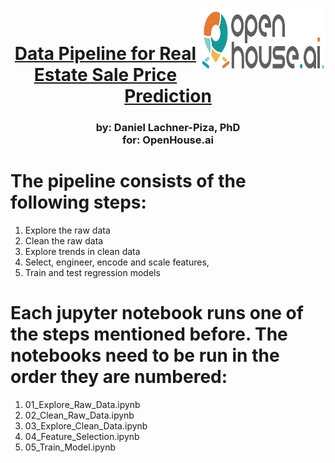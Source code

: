 <img style="float: right;" src="img/openhouse_logo.png" width="200" height="100"/><br>
# <center> <ins> Data Pipeline for Real Estate Sale Price Prediction <ins> </center>
### <center>by: Daniel Lachner-Piza, PhD <br> for: OpenHouse.ai </center>

# The pipeline consists of the following steps:
1. Explore the raw data
2. Clean the raw data
3. Explore trends in clean data
4. Select, engineer, encode and scale features,
5. Train and test regression models

# Each jupyter notebook runs one of the steps mentioned before. The notebooks need to be run in the order they are numbered:
1. 01_Explore_Raw_Data.ipynb
2. 02_Clean_Raw_Data.ipynb
3. 03_Explore_Clean_Data.ipynb
4. 04_Feature_Selection.ipynb
5. 05_Train_Model.ipynb
